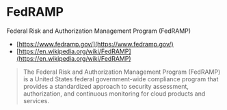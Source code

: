 # FedRAMP

Federal Risk and Authorization Management Program (FedRAMP)

- [https://www.fedramp.gov/](https://www.fedramp.gov/)
- [https://en.wikipedia.org/wiki/FedRAMP](https://en.wikipedia.org/wiki/FedRAMP)

> The Federal Risk and Authorization Management Program (FedRAMP) is a United States federal government-wide compliance program that provides a standardized approach to security assessment, authorization, and continuous monitoring for cloud products and services.
